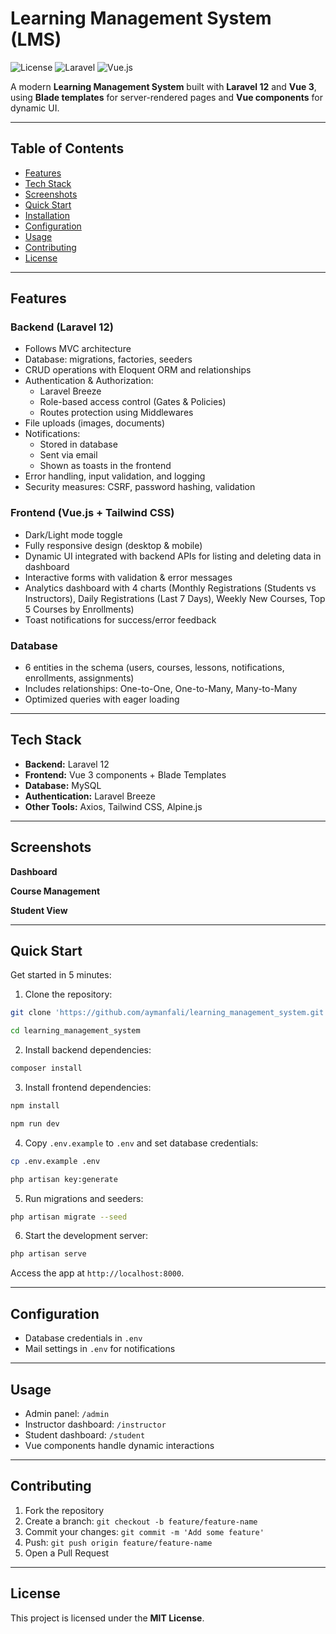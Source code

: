 # Learning Management System (LMS)

![License](https://img.shields.io/badge/license-MIT-green) ![Laravel](https://img.shields.io/badge/Laravel-12-red) ![Vue.js](https://img.shields.io/badge/Vue-3-brightgreen)

A modern **Learning Management System** built with **Laravel 12** and **Vue 3**, using **Blade templates** for server-rendered pages and **Vue components** for dynamic UI.

---

## Table of Contents

-   [Features](#features)
-   [Tech Stack](#tech-stack)
-   [Screenshots](#screenshots)
-   [Quick Start](#quick-start)
-   [Installation](#installation)
-   [Configuration](#configuration)
-   [Usage](#usage)
-   [Contributing](#contributing)
-   [License](#license)

---

## Features

### Backend (Laravel 12)

-   Follows MVC architecture
-   Database: migrations, factories, seeders
-   CRUD operations with Eloquent ORM and relationships
-   Authentication & Authorization:
    -   Laravel Breeze
    -   Role-based access control (Gates & Policies)
    -   Routes protection using Middlewares
-   File uploads (images, documents)
-   Notifications:
    -   Stored in database
    -   Sent via email
    -   Shown as toasts in the frontend
-   Error handling, input validation, and logging
-   Security measures: CSRF, password hashing, validation

### Frontend (Vue.js + Tailwind CSS)

-   Dark/Light mode toggle
-   Fully responsive design (desktop & mobile)
-   Dynamic UI integrated with backend APIs for listing and deleting data in dashboard
-   Interactive forms with validation & error messages
-   Analytics dashboard with 4 charts (Monthly Registrations (Students vs Instructors), Daily Registrations (Last 7 Days), Weekly New Courses, Top 5 Courses by Enrollments)
-   Toast notifications for success/error feedback

### Database

-   6 entities in the schema (users, courses, lessons, notifications, enrollments, assignments)
-   Includes relationships: One-to-One, One-to-Many, Many-to-Many
-   Optimized queries with eager loading

---

## Tech Stack

-   **Backend:** Laravel 12
-   **Frontend:** Vue 3 components + Blade Templates
-   **Database:** MySQL 
-   **Authentication:** Laravel Breeze 
-   **Other Tools:** Axios, Tailwind CSS, Alpine.js

---

## Screenshots

**Dashboard**

**Course Management**



**Student View**

---

## Quick Start

Get started in 5 minutes:

1. Clone the repository:

```bash
git clone 'https://github.com/aymanfali/learning_management_system.git'

cd learning_management_system

```

2. Install backend dependencies:

```bash
composer install
```

3. Install frontend dependencies:

```bash
npm install

npm run dev
```

4. Copy `.env.example` to `.env` and set database credentials:

```bash
cp .env.example .env

php artisan key:generate
```

5. Run migrations and seeders:

```bash
php artisan migrate --seed
```

6. Start the development server:

```bash
php artisan serve
```

Access the app at `http://localhost:8000`.

---

## Configuration

-   Database credentials in `.env`
-   Mail settings in `.env` for notifications

---

## Usage

-   Admin panel: `/admin`
-   Instructor dashboard: `/instructor`
-   Student dashboard: `/student`
-   Vue components handle dynamic interactions 

---

## Contributing

1. Fork the repository
2. Create a branch: `git checkout -b feature/feature-name`
3. Commit your changes: `git commit -m 'Add some feature'`
4. Push: `git push origin feature/feature-name`
5. Open a Pull Request

---

## License

This project is licensed under the **MIT License**.
